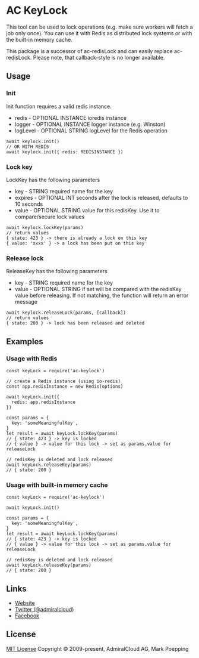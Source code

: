 # AC KeyLock
This tool can be used to lock operations (e.g. make sure workers will fetch a job only once). You can use it with Redis as distributed lock systems or with the built-in memory cache.

This package is a successor of ac-redisLock and can easily replace ac-redisLock. Please note, that callback-style is no longer available.

## Usage
### Init
Init function requires a valid redis instance.
+ redis - OPTIONAL INSTANCE ioredis instance
+ logger - OPTIONAL INSTANCE logger instance (e.g. Winston)
+ logLevel - OPTIONAL STRING logLevel for the Redis operation

```
await keylock.init()
// OR WITH REDIS
await keylock.init({ redis: REDISINSTANCE })
```

### Lock key
LockKey has the following parameters
+ key - STRING required name for the key
+ expires - OPTIONAL INT seconds after the lock is released, defaults to 10 seconds
+ value - OPTIONAL STRING value for this redisKey. Use it to compare/secure lock values

```
await keylock.lockKey(params)
// return values
{ state: 423 } -> there is already a lock on this key
{ value: 'xxxx' } -> a lock has been put on this key
```

### Release lock
ReleaseKey has the following parameters
+ key - STRING required name for the key
+ value - OPTIONAL STRING if set will be compared with the redisKey value before releasing. If not matching, the function will return an error message

```
await keylock.releaseLock(params, [callback])
// return values
{ state: 200 } -> lock has been released and deleted
```


## Examples

### Usage with Redis
```
const keyLock = require('ac-keylock')

// create a Redis instance (using io-redis)
const app.redisInstance = new Redis(options)

await keyLock.init({
  redis: app.redisInstance 
})

const params = {
  key: 'someMeaningfulKey',
}
let result = await keyLock.lockKey(params)
// { state: 423 } -> key is locked
// { value } -> value for this lock -> set as params.value for releaseLock

// redisKey is deleted and lock released
await keyLock.releaseKey(params)
// { state: 200 }
```

### Usage with built-in memory cache
```
const keyLock = require('ac-keylock')

await keyLock.init()

const params = {
  key: 'someMeaningfulKey',
}
let result = await keyLock.lockKey(params)
// { state: 423 } -> key is locked
// { value } -> value for this lock -> set as params.value for releaseLock

// redisKey is deleted and lock released
await keyLock.releaseKey(params)
// { state: 200 }

```

## Links
- [Website](https://www.admiralcloud.com/)
- [Twitter (@admiralcloud)](https://twitter.com/admiralcloud)
- [Facebook](https://www.facebook.com/MediaAssetManagement/)

## License
[MIT License](https://opensource.org/licenses/MIT) Copyright © 2009-present, AdmiralCloud AG, Mark Poepping